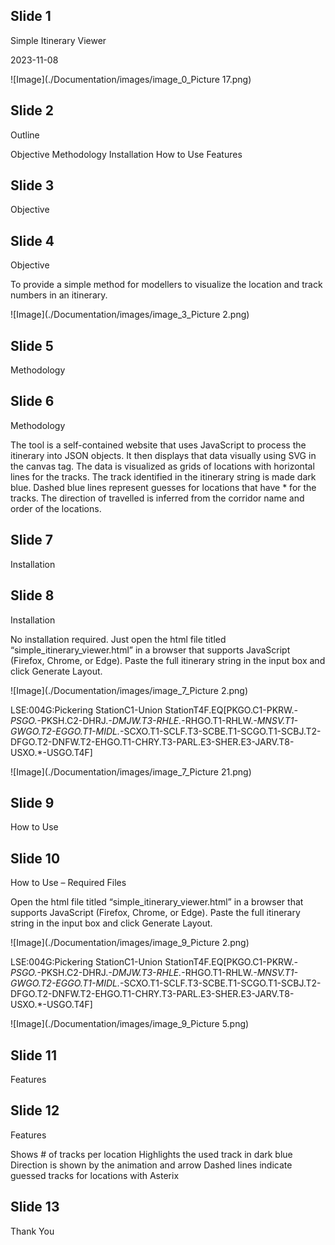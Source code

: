 ## Slide 1



Simple Itinerary Viewer

2023-11-08






![Image](./Documentation/images/image_0_Picture 17.png)

## Slide 2





Outline

Objective
Methodology 
Installation
How to Use
Features

## Slide 3





Objective

## Slide 4

Objective

To provide a simple method for modellers to visualize the location and track numbers in an itinerary. 

![Image](./Documentation/images/image_3_Picture 2.png)

## Slide 5





Methodology

## Slide 6

Methodology

The tool is a self-contained website that uses JavaScript to process the itinerary into JSON objects. 
It then displays that data visually using SVG in the canvas tag. 
The data is visualized as grids of locations with horizontal lines for the tracks. 
The track identified in the itinerary string is made dark blue. Dashed blue lines represent guesses for locations that have * for the tracks. 
The direction of travelled is inferred from the corridor name and order of the locations. 

## Slide 7





Installation

## Slide 8

Installation

No installation required. Just open the html file titled “simple_itinerary_viewer.html” in a browser that supports JavaScript (Firefox, Chrome, or Edge). Paste the full itinerary string in the input box and click Generate Layout.  

![Image](./Documentation/images/image_7_Picture 2.png)

LSE:004G:Pickering StationC1-Union StationT4F.EQ[PKGO.C1-PKRW.*-PSGO.*-PKSH.C2-DHRJ.*-DMJW.T3-RHLE.*-RHGO.T1-RHLW.*-MNSV.T1-GWGO.T2-EGGO.T1-MIDL.*-SCXO.T1-SCLF.T3-SCBE.T1-SCGO.T1-SCBJ.T2-DFGO.T2-DNFW.T2-EHGO.T1-CHRY.T3-PARL.E3-SHER.E3-JARV.T8-USXO.*-USGO.T4F]



![Image](./Documentation/images/image_7_Picture 21.png)





## Slide 9





How to Use

## Slide 10

How to Use – Required Files

Open the html file titled “simple_itinerary_viewer.html” in a browser that supports JavaScript (Firefox, Chrome, or Edge). Paste the full itinerary string in the input box and click Generate Layout.  

![Image](./Documentation/images/image_9_Picture 2.png)

LSE:004G:Pickering StationC1-Union StationT4F.EQ[PKGO.C1-PKRW.*-PSGO.*-PKSH.C2-DHRJ.*-DMJW.T3-RHLE.*-RHGO.T1-RHLW.*-MNSV.T1-GWGO.T2-EGGO.T1-MIDL.*-SCXO.T1-SCLF.T3-SCBE.T1-SCGO.T1-SCBJ.T2-DFGO.T2-DNFW.T2-EHGO.T1-CHRY.T3-PARL.E3-SHER.E3-JARV.T8-USXO.*-USGO.T4F]



![Image](./Documentation/images/image_9_Picture 5.png)





## Slide 11





Features

## Slide 12

Features

Shows # of tracks per location
Highlights the used track in dark blue
Direction is shown by the animation and arrow
Dashed lines indicate guessed tracks for locations with Asterix


## Slide 13





Thank You

